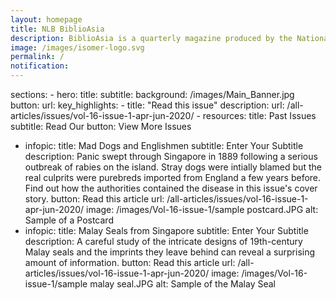 ```yaml
---
layout: homepage
title: NLB BiblioAsia
description: BiblioAsia is a quarterly magazine produced by the National Library of Singapore
image: /images/isomer-logo.svg
permalink: /
notification: 
---
```


sections:
    - hero:
        title: 
        subtitle:
        background: /images/Main_Banner.jpg
        button:
        url:
        key_highlights:
            - title: "Read this issue"
              description:
              url: /all-articles/issues/vol-16-issue-1-apr-jun-2020/
    - resources:
        title: Past Issues
        subtitle: Read Our
        button: View More Issues

- infopic:
    title: Mad Dogs and Englishmen
    subtitle: Enter Your Subtitle
    description: Panic swept through Singapore in 1889 following a serious outbreak of rabies on the island. Stray dogs were intially blamed but the real culprits were purebreds imported from England a few years before. Find out how the authorities contained the disease in this issue's cover story.
    button: Read this article
    url: /all-articles/issues/vol-16-issue-1-apr-jun-2020/
    image: /images/Vol-16-issue-1/sample postcard.JPG
    alt: Sample of a Postcard
- infopic:
    title: Malay Seals from Singapore
    subtitle: Enter Your Subtitle
    description: A careful study of the intricate designs of 19th-century Malay seals and the imprints they leave behind can reveal a surprising amount of information.
    button: Read this article
    url: /all-articles/issues/vol-16-issue-1-apr-jun-2020/
    image: /images/Vol-16-issue-1/sample malay seal.JPG
    alt: Sample of the Malay Seal

